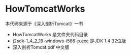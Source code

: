 # HowTomcatWorks
本代码来源于《深入剖析Tomcat》一书

* HowTomcatWorks 是文件夹代码目录
* j2sdk-1_4_2_19-windows-i586-p.exe 是JDK 1.4 32位版
* 深入剖析Tomcat.pdf 中文版

